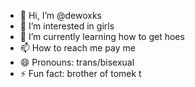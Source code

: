 - 👋 Hi, I’m @dewoxks
- 👀 I’m interested in girls
- 🌱 I’m currently learning how to get hoes
- 📫 How to reach me pay me
- 😄 Pronouns: trans/bisexual
- ⚡ Fun fact: brother of tomek t


